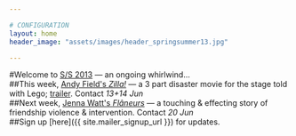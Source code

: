 ```yaml
---

# CONFIGURATION
layout: home
header_image: "assets/images/header_springsummer13.jpg"

---
```

#Welcome to [S/S 2013](/current/2013-springsummer/index.html) — an ongoing whirlwind...    
##This week, [Andy Field's *Zilla!*](/current/2013-springsummer/field/index.html) — a 3 part disaster movie for the stage told with Lego; [trailer](http://vimeo.com/67732979). Contact *13+14 Jun*    
##Next week, [Jenna Watt's *Flâneurs*](/current/2013-springsummer/watt/index.html) — a touching & effecting story of friendship violence & intervention. Contact *20 Jun*    
##Sign up [here]({{ site.mailer_signup_url }}) for updates.
